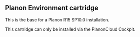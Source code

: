 Planon Environment cartridge
----------------------------

This is the base for a Planon R15 SP10.0 installation.

This cartridge can only be installed via the PlanonCloud Cockpit.
